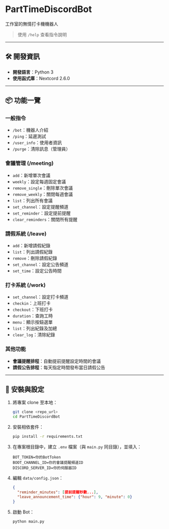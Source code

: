 # PartTimeDiscordBot
工作室的無情打卡機機器人 

> 使用 `/help` 查看指令說明

---

## 🛠 開發資訊

* **開發語言**：Python 3
* **使用函式庫**：Nextcord 2.6.0

---

## 📦 功能一覽

### 一般指令

* `/bot`：機器人介紹
* `/ping`：延遲測試
* `/user_info`：使用者資訊
* `/purge`：清除訊息（管理員）

### 會議管理 (/meeting)

* `add`：新增單次會議
* `weekly`：設定每週固定會議
* `remove_single`：刪除單次會議
* `remove_weekly`：關閉每週會議
* `list`：列出所有會議
* `set_channel`：設定提醒頻道
* `set_reminder`：設定提前提醒
* `clear_reminders`：關閉所有提醒

### 請假系統 (/leave)

* `add`：新增請假紀錄
* `list`：列出請假紀錄
* `remove`：刪除請假紀錄
* `set_channel`：設定公告頻道
* `set_time`：設定公告時間

### 打卡系統 (/work)

* `set_channel`：設定打卡頻道
* `checkin`：上班打卡
* `checkout`：下班打卡
* `duration`：查詢工時
* `menu`：顯示按鈕選單
* `list`：列出紀錄及加總
* `clear_log`：清除紀錄

### 其他功能

* **會議提醒排程**：自動提前提醒設定時間的會議
* **請假公告排程**：每天指定時間發布當日請假公告

---

## 📂 安裝與設定

1. 將專案 clone 至本地：

   ```bash
   git clone <repo_url>
   cd PartTimeDiscordBot
   ```

2. 安裝相依套件：

   ```bash
   pip install -r requirements.txt
   ```
3. 在專案根目錄中，建立 `.env` 檔案（與 `main.py` 同目錄），並填入：

   ```env
   BOT_TOKEN=你的BotToken
   BOOT_CHANNEL_ID=你的會議提醒頻道ID
   DISCORD_SERVER_ID=你的伺服器ID
   ```
4. 編輯 `data/config.json`：

   ```json
   {
     "reminder_minutes": [提前提醒秒數...],
     "leave_announcement_time": {"hour": 9, "minute": 0}
   }
   ```
5. 啟動 Bot：

   ```bash
   python main.py
   ```
